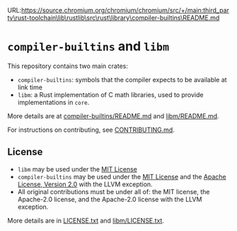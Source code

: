 URL:https://source.chromium.org/chromium/chromium/src/+/main:third_party\rust-toolchain\lib\rustlib\src\rust\library\compiler-builtins\README.md
# `compiler-builtins` and `libm`

This repository contains two main crates:

* `compiler-builtins`: symbols that the compiler expects to be available at
  link time
* `libm`: a Rust implementation of C math libraries, used to provide
  implementations in `core`.

More details are at [compiler-builtins/README.md](compiler-builtins/README.md)
and [libm/README.md](libm/README.md).

For instructions on contributing, see [CONTRIBUTING.md](CONTRIBUTING.md).

## License

* `libm` may be used under the [MIT License]
* `compiler-builtins` may be used under the [MIT License] and the
  [Apache License, Version 2.0] with the LLVM exception.
* All original contributions must be under all of: the MIT license, the
  Apache-2.0 license, and the Apache-2.0 license with the LLVM exception.

More details are in [LICENSE.txt](LICENSE.txt) and
[libm/LICENSE.txt](libm/LICENSE.txt).

[MIT License]: https://opensource.org/license/mit
[Apache License, Version 2.0]: htps://www.apache.org/licenses/LICENSE-2.0

